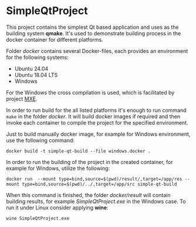 # SimpleQtProject

This project contains the simplest Qt based application and uses as the building system **qmake**.
It's used to demonstrate building process in the docker container for different platforms. 

Folder _docker_ contains several Docker-files, each provides an environment for the following systems:
* Ubuntu 24.04
* Ubuntu 18.04 LTS
* Windows

For the Windows the cross compilation is used, which is facilitated by project [MXE](https://mxe.cc/).

In order to run build for the all listed platforms it's enough to run command `make` in the folder _docker_.
It will build docker images if required and then invoke each container to compile the project for the specified environment.

Just to build manually docker image, for example for Windows environment, use the following command:
```
docker build -t simple-qt-build --file windows.docker .
```

In order to run the building of the project in the created container, for example for Windows, utilize the following:
```
docker run  --mount type=bind,source=$(pwd)/result/,target=/app/res --mount type=bind,source=$(pwd)/../,target=/app/src simple-qt-build
```

When this command is finished, the folder _docker/result_ will contain building results, for example _SimpleQtProject.exe_ in the Windows case. To run it under Linux consider applying **wine**:
```
wine SimpleQtProject.exe
```